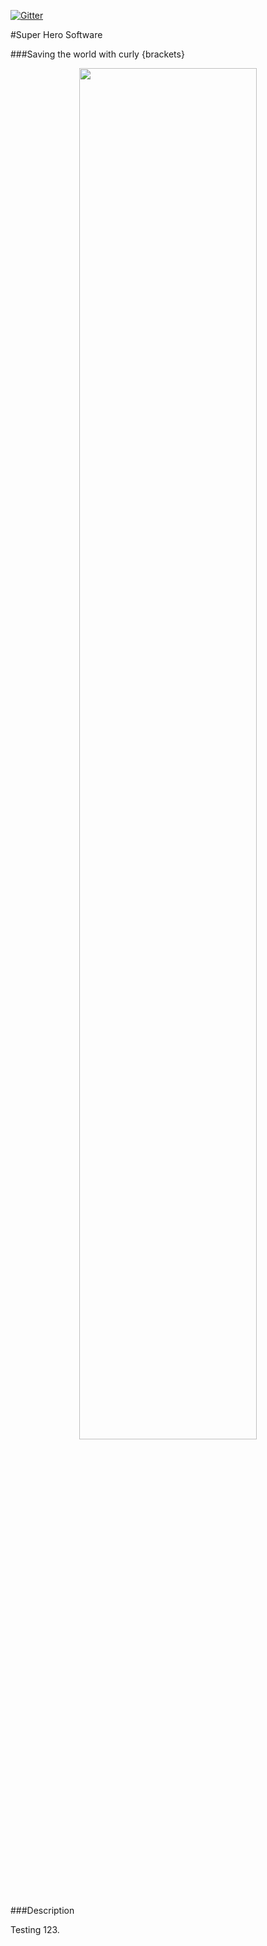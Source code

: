 [![Gitter](https://badges.gitter.im/Smoky1008/Super-Hero-Software.svg)](https://gitter.im/Smoky1008/Super-Hero-Software?utm_source=badge&utm_medium=badge&utm_campaign=pr-badge)

#Super Hero Software

###Saving the world with curly {brackets}

<p align="center"><img src="http://1k8.org/1K8.jpg" width="75%" /></p>

###Description

Testing 123.

